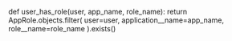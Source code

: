 def user_has_role(user, app_name, role_name):
    return AppRole.objects.filter(
        user=user,
        application__name=app_name,
        role__name=role_name
    ).exists()